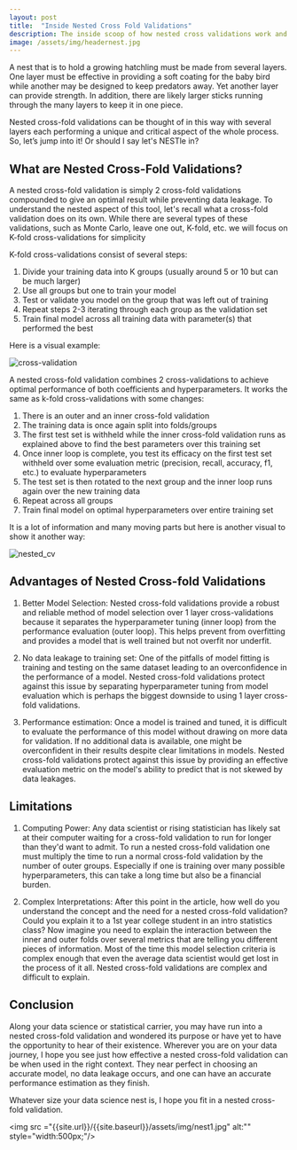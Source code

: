 ```yaml
---
layout: post
title:  "Inside Nested Cross Fold Validations"
description: The inside scoop of how nested cross validations work and when to use them
image: /assets/img/headernest.jpg
---
```



A nest that is to hold a growing hatchling must be made from several layers. One layer must be effective in providing a soft coating for the baby bird while another may be designed to keep predators away. Yet another layer can provide strength. In addition, there are likely larger sticks running through the many layers to keep it in one piece.

Nested cross-fold validations can be thought of in this way with several layers each performing a unique and critical aspect of the whole process. So, let’s jump into it! Or should I say let's NESTle in?

## What are Nested Cross-Fold Validations?

A nested cross-fold validation is simply 2 cross-fold validations compounded to give an optimal result while preventing data leakage. To understand the nested aspect of this tool, let's recall what a cross-fold validation does on its own. While there are several types of these validations, such as Monte Carlo, leave one out, K-fold, etc. we will focus on K-fold cross-validations for simplicity

K-fold cross-validations consist of several steps:
1. Divide your training data into K groups (usually around 5 or 10 but can be much larger)
2. Use all groups but one to train your model
3. Test or validate you model on the group that was left out of training
4. Repeat steps 2-3 iterating through each group as the validation set
5. Train final model across all training data with parameter(s) that performed the best

Here is a visual example:

![cross-validation]({{site.url}}/{{site.baseurl}}/assets/img/cross-validation.png)

A nested cross-fold validation combines 2 cross-validations to achieve optimal performance of both coefficients and hyperparameters. It works the same as k-fold cross-validations with some changes:

1. There is an outer and an inner cross-fold validation
2. The training data is once again split into folds/groups
3. The first test set is withheld while the inner cross-fold validation runs as explained above to find the best parameters over this training set
4. Once inner loop is complete, you test its efficacy on the first test set withheld over some evaluation metric (precision, recall, accuracy, f1, etc.) to evaluate hyperparameters
5. The test set is then rotated to the next group and the inner loop runs again over the new training data
6. Repeat across all groups 
7. Train final model on optimal hyperparameters over entire training set

It is a lot of information and many moving parts but here is another visual to show it another way:

![nested_cv]({{site.url}}/{{site.baseurl}}/assets/img/nested_cv.png)

## Advantages of Nested Cross-fold Validations

1. Better Model Selection:
Nested cross-fold validations provide a robust and reliable method of model selection over 1 layer cross-validations because it separates the hyperparameter tuning (inner loop) from the performance evaluation (outer loop). This helps prevent from overfitting and provides a model that is well trained but not overfit nor underfit.

2. No data leakage to training set:
One of the pitfalls of model fitting is training and testing on the same dataset leading to an overconfidence in the performance of a model. Nested cross-fold validations protect against this issue by separating hyperparameter tuning from model evaluation which is perhaps the biggest downside to using 1 layer cross-fold validations.

3. Performance estimation:
Once a model is trained and tuned, it is difficult to evaluate the performance of this model without drawing on more data for validation. If no additional data is available, one might be overconfident in their results despite clear limitations in models. Nested cross-fold validations protect against this issue by providing an effective evaluation metric on the model's ability to predict that is not skewed by data leakages.

## Limitations

1. Computing Power:
Any data scientist or rising statistician has likely sat at their computer waiting for a cross-fold validation to run for longer than they'd want to admit. To run a nested cross-fold validation one must multiply the time to run a normal cross-fold validation by the number of outer groups. Especially if one is training over many possible hyperparameters, this can take a long time but also be a financial burden. 

2. Complex Interpretations:
After this point in the article, how well do you understand the concept and the need for a nested cross-fold validation? Could you explain it to a 1st year college student in an intro statistics class? Now imagine you need to explain the interaction between the inner and outer folds over several metrics that are telling you different pieces of information. Most of the time this model selection criteria is complex enough that even the average data scientist would get lost in the process of it all. Nested cross-fold validations are complex and difficult to explain.

## Conclusion

Along your data science or statistical carrier, you may have run into a nested cross-fold validation and wondered its purpose or have yet to have the opportunity to hear of their existence. Wherever you are on your data journey, I hope you see just how effective a nested cross-fold validation can be when used in the right context. They near perfect in choosing an accurate model, no data leakage occurs, and one can have an accurate performance estimation as they finish.

Whatever size your data science nest is, I hope you fit in a nested cross-fold validation.

<img src ="{{site.url}}/{{site.baseurl}}/assets/img/nest1.jpg" alt:"" style="width:500px;"/>